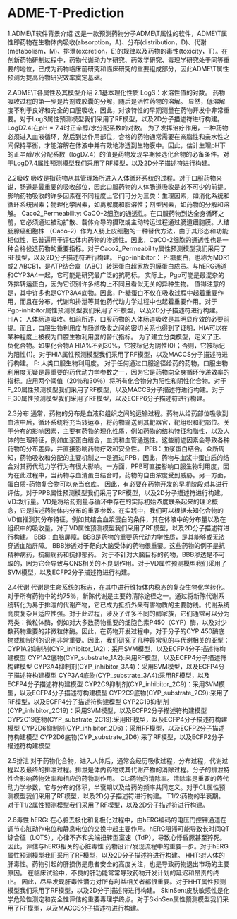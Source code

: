 # ADME-T-Prediction

1.ADME\T软件背景介绍
这是一款预测药物分子ADME\T属性的软件，ADME\T属性即药物在生物体内吸收(absorption，A)、分布(distribution，D)、代谢(metabolism，M)、排泄(excretion，E)的规律以及药物的毒性(toxicity，T）。在创新药物研制过程中，药物代谢动力学研究、药效学研究、毒理学研究处于同等重要的地位，已成为药物临床前研究和临床研究的重要组成部分，因此ADME\T属性预测为提高药物研究效率奠定基础。

2.ADME\T各属性及其模型介绍
2.1基本理化性质
LogS：水溶性值的对数。 药物吸收过程的第一步是片剂或胶囊的分解，随后是活性药物的溶解。 显然，低溶解度不利于良好和完全的口服吸收，因此，对该特性的早期测量在药物开发中非常重要。对于LogS属性预测模型我们采用了RF模型，以及2D分子描述符进行构建。
LogD7.4:在pH = 7.4时正辛醇/水分配系数的对数。 为了发挥治疗作用，一种药物必须进入血液循环，然后到达作用部位，合格的药物通常需要在亲脂性和亲水性之间保持平衡，才能溶解在体液中并有效地渗透到生物膜中。因此，估计生理pH下的正辛醇/水分配系数（logD7.4）的值是药物发现早期候选化合物的必备条件。对于LogD7.4属性预测模型我们采用了RF模型，以及2D分子描述符进行构建。

2.2吸收
吸收是指药物从其管理场所进入人体循环系统的过程。对于口服药物来说，肠道是最重要的吸收部位，因此口服药物的人体肠道吸收是必不可少的前提。影响药物吸收的许多因素在不同程度上它们可分为三类：生理因素，如消化系统和循环系统因素；物理化学因素，如离解度和脂溶性；剂型因素，如药物的分解和溶解。
Caco2_Permeability: CaCO-2细胞的通透性。在口服药物到达全身循环之前，它必须通过被动扩散、载体介导的摄取或主动转运过程通过肠道细胞膜。人结肠腺癌细胞株 （Caco-2）作为人肠上皮细胞的一种替代方法，由于其形态和功能相似性，已普遍用于评估体内药物的渗透性。因此，CaCO-2细胞的通透性也是一种合格候选药物的重要指标。对于Caco2_Permeability属性预测模型我们采用了RF模型，以及2D分子描述符进行构建。
Pgp-inhibitor： P-糖蛋白，也称为MDR1或2 ABCB1，是ATP结合盒（ABC）转运蛋白超家族的膜蛋白成员。与hERG通道和CYP3A4一起，它可能是研究最广泛的抗靶标。 实际上，Pgp可能是最混杂的外排转运蛋白，因为它识别许多结构上不同且看似无关的异种生物。 值得注意的是，其中许多也是CYP3A4底物。因此，P-糖蛋白不仅在吸收过程中起着重要作用，而且在分布，代谢和排泄等其他药代动力学过程中也起着重要作用。对于Pgp-inhibitor属性预测模型我们采用了RF模型，以及2D分子描述符进行构建。
HIA： 人体肠道吸收。如前所述，口服药物的人体肠道吸收是其明显疗效的必要前提。而且，口服生物利用度与肠道吸收之间的密切关系也得到了证明，HIA可以在某种程度上被视为口腔生物利用度的替代指标。 为了建立分类模型，定义了正、负化合物。如果化合物A HIA%不到30%，它被标记为阴性(0)；否则，它被标记为阳性(1)。对于HIA属性预测模型我们采用了RF模型，以及MACCS分子描述符进行构建。
F: 人类口服生物利用度。 对于任何通过口服途径给药的药物，口服生物利用度无疑是最重要的药代动力学参数之一，因为它是药物向全身循环传递效率的指标。应用两个阈值（20％和30％）将所有化合物分为阳性和阴性化合物。对于F_20属性预测模型我们采用了RF模型，以及MACCS分子描述符进行构建。对于F_30属性预测模型我们采用了RF模型，以及ECFP6分子描述符进行构建。

2.3分布
通常，药物的分布是血液和组织之间的运输过程。药物从给药部位吸收到血液中后，循环系统将充当转运器，将药物输送到其靶器官，靶组织和靶部位。关于分布的影响因素，主要有药物的理化性质，例如药物的结构特征和脂性，以及人体的生理特征，例如血浆蛋白结合，血流和血管通透性。这些前述因素会导致各种药物的分布差异，并直接影响药物疗效和安全性。
PPB：血浆蛋白结合。众所周知，药物吸收和分配的主要机制之一是通过PPB，因此，药物与血浆中蛋白质的结合对其药代动力学行为有很大影响。一方面，PPB可直接影响口服生物利用度，因为在此过程中，当药物与血清蛋白结合时，药物的自由浓度受到威胁。另一方面，蛋白质-药物复合物可以充当仓库。 因此，有必要在药物开发的早期阶段对其进行评估。对于PPB属性预测模型我们采用了RF模型，以及2D分子描述符进行构建。
VD:发行量。VD是将给药剂量与循环中存在的实际初始浓度联系起来的理论概念，它是描述药物体内分布的重要参数。在实践中，我们可以根据未知化合物的VD值推测其分布特征，例如其结合血浆蛋白的条件，其在体液中的分布量以及在组织中的吸收量。对于VD属性预测模型我们采用了RF模型，以及2D分子描述符进行构建。 
BBB：血脑屏障。BBB是药物的重要药代动力学性质，是其能够或无法穿透血脑屏障。 BBB渗透对于靶向大脑受体的药物很重要。这些药物的例子是抗精神病药，抗癫痫药和抗抑郁药。 对于不针对大脑目标的药物，BBB渗透是不可取的，因为它会导致与CNS相关的不良副作用。对于VD属性预测模型我们采用了SVM模型，以及ECFP2分子描述符进行构建。 

2.4代谢
代谢是生命系统的标志，在其中进行维持体内稳态的复杂生物化学转化。对于所有药物中的约75％，新陈代谢是主要的清除途径之一。通过将新陈代谢系统转化为易于排泄的代谢产物，它已成为抵抗外来有害物质的主要防线。代谢系统高度复杂且适应性强。对于此过程，涉及了许多不同的酶家族，它们通常可以分为两类：微粒体酶，例如对大多数药物重要的细胞色素P450（CYP）酶，以及对少数药物重要的非微粒体酶。因此，在药物开发过程中，对于分子的CYP 450酶底物或抑制剂的识别非常重要。因此，我们研究了几种最常见的与代谢相关的亚型：
CYP1A2抑制剂(CYP_inhibitor_1A2)：采用SVM模型，以及ECFP4分子描述符构建模型
CYP1A2底物(CYP_substrate_1A2):采用RF模型，以及ECFP4分子描述符构建模型
CYP3A4抑制剂(CYP_inhibitor_3A4)：采用SVM模型，以及ECFP4分子描述符构建模型
CYP3A4底物(CYP_substrate_3A4):采用RF模型，以及ECFP4分子描述符构建模型
CYP2C9抑制剂(CYP_inhibitor_2C9)：采用SVM模型，以及ECFP4分子描述符构建模型
CYP2C9底物(CYP_substrate_2C9):采用了RF模型，以及ECFP4分子描述符构建模型
CYP2C19抑制剂(CYP_inhibitor_2C19)：采用SVM模型，以及ECFP2分子描述符构建模型
CYP2C19底物(CYP_substrate_2C19):采用RF模型，以及ECFP4分子描述符构建模型
CYP2D6抑制剂(CYP_inhibitor_2D6)：采用RF模型，以及ECFP2分子描述符构建模型
CYP2D6底物(CYP_substrate_2D6):采了RF模型，以及ECFP2分子描述符构建模型

2.5排泄
对于药物化合物，进入人体后，通常会经历吸收过程，分布过程，代谢过程以及最终的排泄过程。排泄是体内药物或其代谢产物的消除过程。分子的排泄特性会影响药物效率和相应的药物副作用。
CL:药物的清除率。清除率是重要的药代动力学参数，它与分布的体积，半衰期以及给药的频率共同定义。对于CL属性预测模型我们采用了RF模型，以及2D分子描述符进行构建。
T1/2:药物的半衰期。对于T1/2属性预测模型我们采用了RF模型，以及2D分子描述符进行构建。

2.6毒性
hERG: 在心脏去极化和复极化过程中，由hERG编码的电压门控钾通道在调节心脏动作电位和静息电位的交换中起主要作用。hERG阻滞可能导致长时间QT综合征（LQTS），心律不齐和尖端扭转型室速（TdP），导致心悸昏厥甚至猝死。因此，评估与hERG相关的心脏毒性 药物设计/发现流程中的重要一步。对于hERG属性预测模型我们采用了RF模型，以及2D分子描述符进行构建。
HHT:对人体的肝毒性。药物引起的肝损伤是患者安全的高度关注，也是导致药物退出市场的主要原因。 在临床试验中，不良的肝功能常常导致药物开发计划的延迟和昂贵的终止。 因此，尽早发现肝毒性潜力对所有利益相关者都很重要。对于HHT属性预测模型我们采用了RF模型，以及2D分子描述符进行构建。
SkinSen:皮肤敏感性是化学危险性测定和安全性评估的重要毒理学终点。对于SkinSen属性预测模型我们采用了RF模型，以及MACCS分子描述符进行构建。
